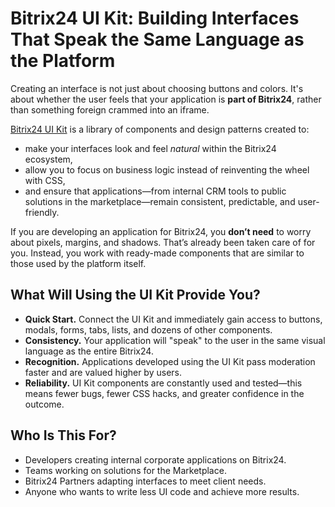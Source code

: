 # Bitrix24 UI Kit: Building Interfaces That Speak the Same Language as the Platform

Creating an interface is not just about choosing buttons and colors. It's about whether the user feels that your application is **part of Bitrix24**, rather than something foreign crammed into an iframe.

[Bitrix24 UI Kit](https://bitrix24.github.io/b24ui/demo/) is a library of components and design patterns created to:

- make your interfaces look and feel *natural* within the Bitrix24 ecosystem,
- allow you to focus on business logic instead of reinventing the wheel with CSS,
- and ensure that applications—from internal CRM tools to public solutions in the marketplace—remain consistent, predictable, and user-friendly.

If you are developing an application for Bitrix24, you **don’t need** to worry about pixels, margins, and shadows. That’s already been taken care of for you. Instead, you work with ready-made components that are similar to those used by the platform itself.

## What Will Using the UI Kit Provide You?

- **Quick Start.** Connect the UI Kit and immediately gain access to buttons, modals, forms, tabs, lists, and dozens of other components.
- **Consistency.** Your application will "speak" to the user in the same visual language as the entire Bitrix24.
- **Recognition.** Applications developed using the UI Kit pass moderation faster and are valued higher by users.
- **Reliability.** UI Kit components are constantly used and tested—this means fewer bugs, fewer CSS hacks, and greater confidence in the outcome.

## Who Is This For?

- Developers creating internal corporate applications on Bitrix24.  
- Teams working on solutions for the Marketplace.  
- Bitrix24 Partners adapting interfaces to meet client needs.  
- Anyone who wants to write less UI code and achieve more results.